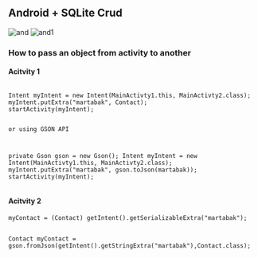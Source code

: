 <h2>Android + SQLite Crud</h2>

<div>
	<img src="https://i.ibb.co/nQY0QgV/and.png" alt="and" border="0">
	<img src="https://i.ibb.co/XD0W65R/and1.png" alt="and1" border="0">
</div>

<h3>How to pass an object from activity to another</h3>

<h4>Acitvity 1</h4>
<pre><code>
Intent myIntent = new Intent(MainActivty1.this, MainActivty2.class);
myIntent.putExtra("martabak", Contact);
startActivity(myIntent);

or using GSON API

private Gson gson = new Gson();
Intent myIntent = new Intent(MainActivty1.this, MainActivty2.class);
myIntent.putExtra("martabak", gson.toJson(martabak));
startActivity(myIntent);
</code></pre>

<h4>Acitvity 2</h4>
<pre><code>myContact = (Contact) getIntent().getSerializableExtra("martabak");

Contact myContact = gson.fromJson(getIntent().getStringExtra("martabak"),Contact.class);
</code></pre>
